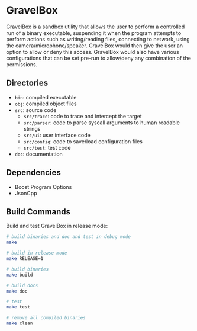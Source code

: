 # GravelBox

GravelBox is a sandbox utility that allows the user to perform a controlled run of a binary executable, suspending it when the program attempts to perform actions such as writing/reading files, connecting to network, using the camera/microphone/speaker.
GravelBox would then give the user an option to allow or deny this access.
GravelBox would also have various configurations that can be set pre-run to allow/deny any combination of the permissions.

## Directories

- `bin`: compiled executable
- `obj`: compiled object files
- `src`: source code
  - `src/trace`: code to trace and intercept the target
  - `src/parser`: code to parse syscall arguments to human readable strings
  - `src/ui`: user interface code
  - `src/config`: code to save/load configuration files
  - `src/test`: test code
- `doc`: documentation

## Dependencies

- Boost Program Options
- JsonCpp

## Build Commands

Build and test GravelBox in release mode:

```bash
# build binaries and doc and test in debug mode
make

# build in release mode
make RELEASE=1

# build binaries
make build

# build docs
make doc

# test
make test

# remove all compiled binaries
make clean
```
